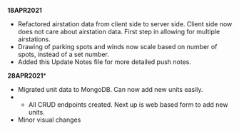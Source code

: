 **18APR2021** 
- Refactored airstation data from client side to server side. Client side now does not care about airstation data. First step in allowing for multiple airstations. 
- Drawing of parking spots and winds now scale based on number of spots, instead of a set number.
- Added this Update Notes file for more detailed push notes.

**28APR2021***
- Migrated unit data to MongoDB. Can now add new units easily.
- - All CRUD endpoints created. Next up is web based form to add new units.
- Minor visual changes